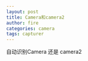 ```yaml
---
layout: post
title: Camera和camera2
author: fire
categories: camera 
tags: capturer
---
```


自动识别Camera 还是 camera2
